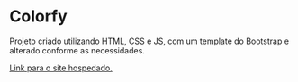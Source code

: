 # Colorfy
Projeto criado utilizando HTML, CSS e JS, com um template do Bootstrap e alterado conforme as necessidades.

[Link para o site hospedado.](https://amandav777.github.io/Colorfy/)
